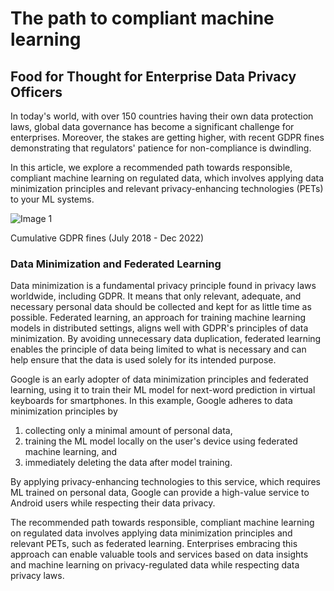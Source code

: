 ﻿# The path to compliant machine learning

Food for Thought for Enterprise Data Privacy Officers
-----------------------------------------------------

In today's world, with over 150 countries having their own data protection laws, global data governance has become a significant challenge for enterprises. Moreover, the stakes are getting higher, with recent GDPR fines demonstrating that regulators' patience for non-compliance is dwindling.

In this article, we explore a recommended path towards responsible, compliant machine learning on regulated data, which involves applying data minimization principles and relevant privacy-enhancing technologies (PETs) to your ML systems.

![Image 1](https://cdn.prod.website-files.com/65b2c538561625e62bd16a2a/65bbe58ab205f824baded193_64271512fe83fe7b76ebfa1e_fines.jpeg)

Cumulative GDPR fines (July 2018 - Dec 2022)

### Data Minimization and Federated Learning
Data minimization is a fundamental privacy principle found in privacy laws worldwide, including GDPR. It means that only relevant, adequate, and necessary personal data should be collected and kept for as little time as possible. Federated learning, an approach for training machine learning models in distributed settings, aligns well with GDPR's principles of data minimization. By avoiding unnecessary data duplication, federated learning enables the principle of data being limited to what is necessary and can help ensure that the data is used solely for its intended purpose.

Google is an early adopter of data minimization principles and federated learning, using it to train their ML model for next-word prediction in virtual keyboards for smartphones. In this example, Google adheres to data minimization principles by

1.  collecting only a minimal amount of personal data,
2.  training the ML model locally on the user's device using federated machine learning, and
3.  immediately deleting the data after model training.

By applying privacy-enhancing technologies to this service, which requires ML trained on personal data, Google can provide a high-value service to Android users while respecting their data privacy.

The recommended path towards responsible, compliant machine learning on regulated data involves applying data minimization principles and relevant PETs, such as federated learning. Enterprises embracing this approach can enable valuable tools and services based on data insights and machine learning on privacy-regulated data while respecting data privacy laws.
